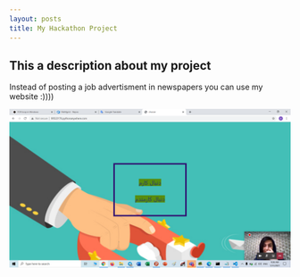 ```yaml
---
layout: posts
title: My Hackathon Project
---
```


## This a description about my project

Instead of posting a job advertisment in newspapers you can use my website :))))





![alt text](../assets/images/labexam.jpg "http://99522176.pythonanywhere.com/")


